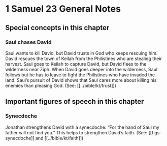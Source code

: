 # 1 Samuel 23 General Notes
## Special concepts in this chapter

### Saul chases David
Saul wants to kill David, but David trusts in God who keeps rescuing him. David rescues the town of Keilah from the Philistines who are stealing their harvest. Saul goes to Keilah to capture David, but David flees to the wilderness near Ziph. When David goes deeper into the wilderness, Saul follows but he has to leave to fight the Philistines who have invaded the land. Saul’s pursuit of David shows that Saul cares more about killing his enemies than pleasing God. (See: [[../bible/kt/trust]])

## Important figures of speech in this chapter

### Synecdoche
Jonathan strengthens David with a synecdoche: “For the hand of Saul my father will not find you.” This helps to strengthen David’s faith. (See: [[figs-synecdoche]] and [[../bible/kt/faith]])